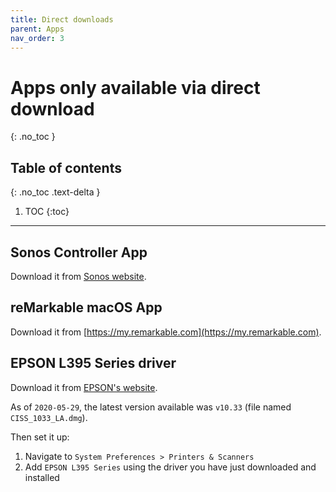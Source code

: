 ```yaml
---
title: Direct downloads
parent: Apps
nav_order: 3
---
```


# Apps only available via direct download
{: .no_toc }

## Table of contents
{: .no_toc .text-delta }

1. TOC
{:toc}

---

## Sonos Controller App

Download it from [Sonos website](https://www.sonos.com/en-us/controller-app).

## reMarkable macOS App

Download it from [https://my.remarkable.com](https://my.remarkable.com).

## EPSON L395 Series driver 

Download it from [EPSON's website](https://epson.com.br/Suporte/Impressoras/Impressoras-multifuncionais/Epson-L/Epson-L395/s/SPT_C11CF46301).

As of `2020-05-29`, the latest version available was `v10.33` (file named `CISS_1033_LA.dmg`).

Then set it up:

1. Navigate to `System Preferences > Printers & Scanners`
2. Add `EPSON L395 Series` using the driver you have just downloaded and installed
